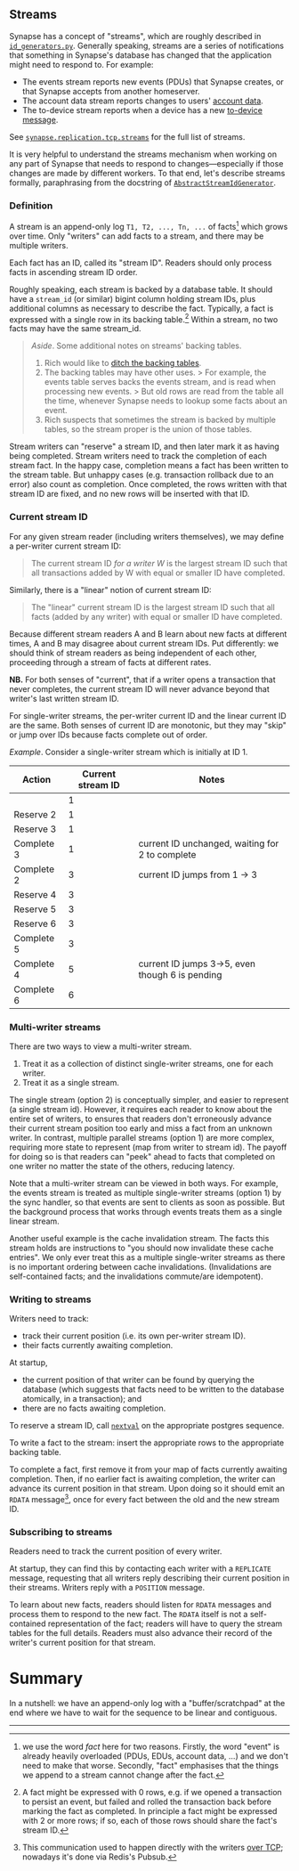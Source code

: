 ## Streams

Synapse has a concept of "streams", which are roughly described in [`id_generators.py`](
    https://github.com/matrix-org/synapse/blob/develop/synapse/storage/util/id_generators.py
).
Generally speaking, streams are a series of notifications that something in Synapse's database has changed that the application might need to respond to.
For example:

- The events stream reports new events (PDUs) that Synapse creates, or that Synapse accepts from another homeserver.
- The account data stream reports changes to users' [account data](https://spec.matrix.org/v1.7/client-server-api/#client-config).
- The to-device stream reports when a device has a new [to-device message](https://spec.matrix.org/v1.7/client-server-api/#send-to-device-messaging).

See [`synapse.replication.tcp.streams`](
    https://github.com/matrix-org/synapse/blob/develop/synapse/replication/tcp/streams/__init__.py
) for the full list of streams.

It is very helpful to understand the streams mechanism when working on any part of Synapse that needs to respond to changes—especially if those changes are made by different workers.
To that end, let's describe streams formally, paraphrasing from the docstring of [`AbstractStreamIdGenerator`](
    https://github.com/matrix-org/synapse/blob/a719b703d9bd0dade2565ddcad0e2f3a7a9d4c37/synapse/storage/util/id_generators.py#L96
).

### Definition

A stream is an append-only log `T1, T2, ..., Tn, ...` of facts[^1] which grows over time.
Only "writers" can add facts to a stream, and there may be multiple writers.

Each fact has an ID, called its "stream ID".
Readers should only process facts in ascending stream ID order.

Roughly speaking, each stream is backed by a database table.
It should have a `stream_id` (or similar) bigint column holding stream IDs, plus additional columns as necessary to describe the fact.
Typically, a fact is expressed with a single row in its backing table.[^2]
Within a stream, no two facts may have the same stream_id.

> _Aside_. Some additional notes on streams' backing tables.
>
> 1. Rich would like to [ditch the backing tables](https://github.com/matrix-org/synapse/issues/13456).
> 2. The backing tables may have other uses.
     >    For example, the events table serves backs the events stream, and is read when processing new events.
     >    But old rows are read from the table all the time, whenever Synapse needs to lookup some facts about an event.
> 3. Rich suspects that sometimes the stream is backed by multiple tables, so the stream proper is the union of those tables.

Stream writers can "reserve" a stream ID, and then later mark it as having being completed.
Stream writers need to track the completion of each stream fact.
In the happy case, completion means a fact has been written to the stream table.
But unhappy cases (e.g. transaction rollback due to an error) also count as completion.
Once completed, the rows written with that stream ID are fixed, and no new rows
will be inserted with that ID.

### Current stream ID

For any given stream reader (including writers themselves), we may define a per-writer current stream ID:

> The current stream ID _for a writer W_ is the largest stream ID such that
> all transactions added by W with equal or smaller ID have completed.

Similarly, there is a "linear" notion of current stream ID:

> The "linear" current stream ID is the largest stream ID such that
> all facts (added by any writer) with equal or smaller ID have completed.

Because different stream readers A and B learn about new facts at different times, A and B may disagree about current stream IDs.
Put differently: we should think of stream readers as being independent of each other, proceeding through a stream of facts at different rates.

**NB.** For both senses of "current", that if a writer opens a transaction that never completes, the current stream ID will never advance beyond that writer's last written stream ID.

For single-writer streams, the per-writer current ID and the linear current ID are the same.
Both senses of current ID are monotonic, but they may "skip" or jump over IDs because facts complete out of order.


_Example_.
Consider a single-writer stream which is initially at ID 1.

| Action     | Current stream ID | Notes                                           |
|------------|-------------------|-------------------------------------------------|
|            | 1                 |                                                 |
| Reserve 2  | 1                 |                                                 |
| Reserve 3  | 1                 |                                                 |
| Complete 3 | 1                 | current ID unchanged, waiting for 2 to complete |
| Complete 2 | 3                 | current ID jumps from 1 -> 3                    |
| Reserve 4  | 3                 |                                                 |
| Reserve 5  | 3                 |                                                 |
| Reserve 6  | 3                 |                                                 |
| Complete 5 | 3                 |                                                 |
| Complete 4 | 5                 | current ID jumps 3->5, even though 6 is pending |
| Complete 6 | 6                 |                                                 |


### Multi-writer streams

There are two ways to view a multi-writer stream.

1. Treat it as a collection of distinct single-writer streams, one
   for each writer.
2. Treat it as a single stream.

The single stream (option 2) is conceptually simpler, and easier to represent (a single stream id).
However, it requires each reader to know about the entire set of writers, to ensures that readers don't erroneously advance their current stream position too early and miss a fact from an unknown writer.
In contrast, multiple parallel streams (option 1) are more complex, requiring more state to represent (map from writer to stream id).
The payoff for doing so is that readers can "peek" ahead to facts that completed on one writer no matter the state of the others, reducing latency.

Note that a multi-writer stream can be viewed in both ways.
For example, the events stream is treated as multiple single-writer streams (option 1) by the sync handler, so that events are sent to clients as soon as possible.
But the background process that works through events treats them as a single linear stream.

Another useful example is the cache invalidation stream.
The facts this stream holds are instructions to "you should now invalidate these cache entries".
We only ever treat this as a multiple single-writer streams as there is no important ordering between cache invalidations.
(Invalidations are self-contained facts; and the invalidations commute/are idempotent).

### Writing to streams

Writers need to track:
 - track their current position (i.e. its own per-writer stream ID).
 - their facts currently awaiting completion.

At startup, 
 - the current position of that writer can be found by querying the database (which suggests that facts need to be written to the database atomically, in a transaction); and
 - there are no facts awaiting completion.

To reserve a stream ID, call [`nextval`](https://www.postgresql.org/docs/current/functions-sequence.html) on the appropriate postgres sequence.

To write a fact to the stream: insert the appropriate rows to the appropriate backing table.

To complete a fact, first remove it from your map of facts currently awaiting completion.
Then, if no earlier fact is awaiting completion, the writer can advance its current position in that stream.
Upon doing so it should emit an `RDATA` message[^3], once for every fact between the old and the new stream ID.

### Subscribing to streams

Readers need to track the current position of every writer.

At startup, they can find this by contacting each writer with a `REPLICATE` message,
requesting that all writers reply describing their current position in their streams.
Writers reply with a `POSITION` message.

To learn about new facts, readers should listen for `RDATA` messages and process them to respond to the new fact.
The `RDATA` itself is not a self-contained representation of the fact;
readers will have to query the stream tables for the full details.
Readers must also advance their record of the writer's current position for that stream.

# Summary

In a nutshell: we have an append-only log with a "buffer/scratchpad" at the end where we have to wait for the sequence to be linear and contiguous.


---

[^1]: we use the word _fact_ here for two reasons.
Firstly, the word "event" is already heavily overloaded (PDUs, EDUs, account data, ...) and we don't need to make that worse.
Secondly, "fact" emphasises that the things we append to a stream cannot change after the fact.

[^2]: A fact might be expressed with 0 rows, e.g. if we opened a transaction to persist an event, but failed and rolled the transaction back before marking the fact as completed.
In principle a fact might be expressed with 2 or more rows; if so, each of those rows should share the fact's stream ID.

[^3]: This communication used to happen directly with the writers [over TCP](../../tcp_replication.md);
nowadays it's done via Redis's Pubsub.
